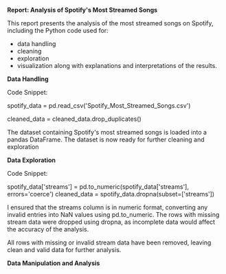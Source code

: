 **Report: Analysis of Spotify's Most Streamed Songs**

This report presents the analysis of the most streamed songs on Spotify, including the Python code used for:
- data handling
- cleaning
- exploration
- visualization along with explanations and interpretations of the results.

**Data Handling**

Code Snippet:

spotify_data = pd.read_csv('Spotify_Most_Streamed_Songs.csv')

cleaned_data = cleaned_data.drop_duplicates()

The dataset containing Spotify's most streamed songs is loaded into a pandas DataFrame. The dataset is now ready for further cleaning and exploration


**Data Exploration**

Code Snippet:

spotify_data['streams'] = pd.to_numeric(spotify_data['streams'], errors='coerce')
cleaned_data = spotify_data.dropna(subset=['streams'])

I ensured that the streams column is in numeric format, converting any invalid entries into NaN values using pd.to_numeric. 
The rows with missing stream data were dropped using dropna, as incomplete data would affect the accuracy of the analysis.

All rows with missing or invalid stream data have been removed, leaving clean and valid data for further analysis.


**Data Manipulation and Analysis**



